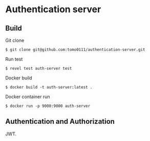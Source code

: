 # Authentication server

## Build
Git clone
```
$ git clone git@github.com:tomo0111/authentication-server.git
```

Run test
```
$ revel test auth-server test
```

Docker build
```
$ docker build -t auth-server:latest .
```

Docker container run
```
$ docker run -p 9000:9000 auth-server
```

## Authentication and Authorization
JWT.
